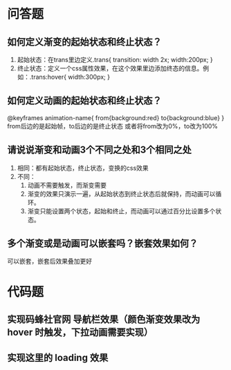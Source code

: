 # 问答题
## 如何定义渐变的起始状态和终止状态？
1. 起始状态：在trans里边定义.trans{
    transition: width 2x;
    width:200px;
   }
2. 终止状态：定义一个css属性效果，在这个效果里边添加终态的信息。例如：.trans:hover{
   width:300px;
   }


## 如何定义动画的起始状态和终止状态？
@keyframes animation-name{
    from{background:red}
    to{background:blue}
}
from后边的是起始帧，to后边的是终止状态
或者将from改为0%，to改为100%



## 请说说渐变和动画3个不同之处和3个相同之处
1. 相同：都有起始状态，终止状态，变换的css效果
2. 不同：
   1. 动画不需要触发，而渐变需要
   2. 渐变的效果只演示一遍，从起始状态到终止状态后就保持，而动画可以循环。
   3. 渐变只能设置两个状态，起始和终止，而动画可以通过百分比设置多个状态。


## 多个渐变或是动画可以嵌套吗？嵌套效果如何？
可以嵌套，嵌套后效果叠加更好



# 代码题
## 实现码蜂社官网 导航栏效果（颜色渐变效果改为 hover 时触发，下拉动画需要实现）



## 实现这里的 loading 效果
